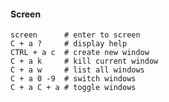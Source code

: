 #### Screen

    screen      # enter to screen
    C + a ?     # display help 
    CTRL + a c  # create new window
    C + a k     # kill current window
    C + a w     # list all windows
    C + a 0 -9  # switch windows
    C + a C + a # toggle windows
    
    
